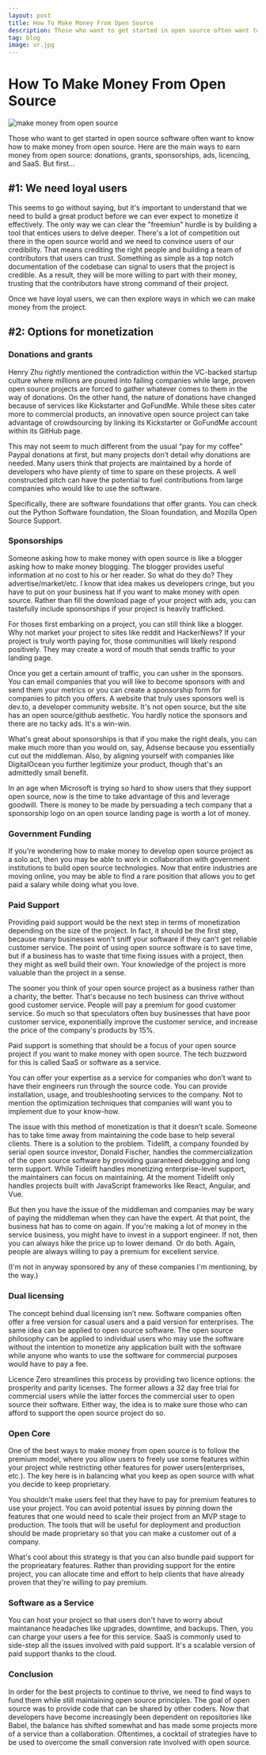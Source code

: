 ```yaml
---
layout: post
title: How To Make Money From Open Source
description: Those who want to get started in open source often want to know how open source makes money. We'll tell you how.
tag: blog
image: vr.jpg
---
```


 How To Make Money From Open Source
===========

![make money from open source](/images/vr.jpg)

Those who want to get started in open source software often want to know how to make money from open source. Here are the main ways to earn money from open source: donations, grants, sponsorships, ads, licencing, and SaaS. But first...

<h2> #1: We need loyal users </h2>

This seems to go without saying, but it's important to understand that we need to build a great product before we can ever expect to monetize it effectively. The only way we can clear the "freemiun" hurdle is by building a tool that entices users to delve deeper. There's a lot of competition out there in the open source world and we need to convince users of our credibility. That means crediting the right people and building a team of contributors that users can trust. Something as simple as a top notch documentation of the codebase can signal to users that the project is credible. As a result, they will be more willing to part with their money, trusting that the contributors have strong command of their project.

Once we have loyal users, we can then explore ways in which we can make money from the project.

<h2> #2: Options for monetization </h2>

<h3> Donations  and grants</h3>
Henry Zhu rightly mentioned the contradiction within the VC-backed startup culture where millions are poured into failing companies while large, proven open source projects are forced to gather whatever comes to them in the way of donations. On the other hand, the nature of donations have changed because of services like Kickstarter and GoFundMe. While these sites cater more to commercial products, an innovative open source project can take advantage of crowdsourcing  by linking its Kickstarter or GoFundMe account within its GitHub page. 

This may not seem to much different from the usual “pay for my coffee” Paypal donations at first, but many projects don’t detail why donations are needed. Many users think that projects are maintained by a horde of developers who have plenty of time to spare on these projects. A well constructed pitch can have the potential to fuel contributions from large companies who would like to use the software.

Specifically, there are software foundations that offer grants. You can check out the Python Software foundation, the Sloan foundation, and Mozilla Open Source Support.

<h3> Sponsorships </h3>
Someone asking how to make money with open source is  like a blogger asking how to make money blogging. The blogger provides useful information at no cost to his or her reader. So what do they do? They advertise/market/etc. I know that idea makes us developers cringe, but you have to put on your business hat if you want to make money with open source. Rather than fill the download page of your project with ads, you can tastefully include sponsorships if your project is heavily trafficked. 


For thoses first embarking on a project, you can still think like a blogger. Why not market your project to sites like reddit and HackerNews? If your project is truly worth paying for, those communities will likely respond positively. They may create a word of mouth that sends traffic to your landing page. 


Once you get a certain amount of traffic, you can usher in the sponsors. You can email companies that you will like to become sponsors with and send them your metrics or you can create a sponsorship form for companies to pitch you offers.  A website that truly uses sponsors well is dev.to,  a developer community website. It's not open source, but the site has an open source/github aesthetic. You hardly notice the sponsors and there are no tacky ads. It's a win-win. 

What's great about sponsorships is that if you make the right deals, you can make much more than you would on, say, Adsense because you essentially cut out the middleman. Also, by aligning yourself with companies like DigitalOcean you further legitimize your product, though that's an admittedly small benefit.

In an age when Microsoft is trying so hard to show users that they support open source, now is the time to take advantage of this and leverage goodwill. There is money to be made by persuading a tech company that a sponsorship logo on an open source landing page is worth a lot of money. 

<h3> Government Funding </h3>
If you're wondering how to make money to develop open source project as a solo act, then you may be able to work in collaboration with  government institutions to build open source technologies. Now that entire industries are moving online, you may be able to find a rare position that allows you to get paid a salary while doing what you love.

<h3>Paid Support</h3>
Providing paid support would be the next step in terms of monetization depending on the size of the project. In fact, it should be the first step, because many businesses won't sniff your software if they can't get reliable customer service. The point of using open source software is to save time, but if a business has to waste that time fixing issues with a project, then they might as well build their own. Your knowledge of the project is more valuable than the project in a sense.

The sooner you think of your open source project as a business rather than a charity, the better. That's because no tech business can thrive without good customer service. People will pay a premium for good customer service. So much so that speculators often buy businesses that have poor customer service, exponentially improve the customer service, and increase the price of the company's products by 15%. 

Paid support is something that should be a focus of your open source project if you want to make money with open source. The tech buzzword for this is called SaaS or software as a service. 

You can offer your expertise as a service for companies who don’t want to have their engineers run through the source code. You can provide installation, usage, and troubleshooting services to the company. Not to mention the optimization techniques that companies will want you to implement due to your know-how. 

The issue with this method of monetization is that it doesn’t scale. Someone has to take time away from maintaining the code base to help several clients. There is a solution to the problem. Tidelift, a company founded by serial open source investor, Donald Fischer, handles the commercialization of the open source software by providing guaranteed debugging and long term support. While Tidelift handles monetizing enterprise-level support, the maintainers can focus on maintaining. At the moment Tidelift only handles projects built with JavaScript frameworks like React, Angular, and Vue. 

But then you have the issue of the middleman and companies may be wary of paying the middleman when they can have the expert. At that point, the business hat has to come on again. If you're making a lot of money in the service business, you might have to invest in a support engineer. If not, then you can always hike the price up to lower demand. Or do both. Again, people are always willing to pay a premium for excellent service. 

(I'm not in anyway sponsored by any of these companies I'm mentioning, by the way.)

<h3>Dual licensing </h3>
The concept behind dual licensing isn’t new. Software companies often offer a free version for casual users and a paid version for enterprises. The same idea can be applied to open source software. The open source philosophy can be applied to individual users who may use the software without the intention to monetize any application built with the software while anyone who wants to use the software for commercial purposes would have to pay a fee. 

Licence Zero streamlines this process by providing two licence options: the prosperity and parity licenses. The former allows a 32 day free trial for commercial users while the latter forces the commercial user to open source their software. Either way, the idea is to make sure those who can afford to support the open source project do so. 

<h3> Open Core </h3>

One of the best ways to make money from open source is to follow the premium model, where you allow users to freely use some features within your project while restricting other features for power users(enterprises, etc.). The key here is in balancing what you keep as open source with what you decide to keep proprietary.

You shouldn't make users feel that they have to pay for premium features to use your project. You can avoid potential issues by pinning down the features that one would need to scale their project from an MVP stage to production. The tools that will be useful for deployment and production should be made proprietary so that you can make a customer out of a company.

What's cool about this strategy is that you can also bundle paid support for the proprieatary features. Rather than providing support for the entire project, you can allocate time and effort to help clients that have already proven that they're willing to pay premium.

<h3> Software as a Service </h3>

You can host your project so that users don't have to worry about maintanance headaches like upgrades, downtime, and backups. Then, you can charge your users a fee for this service. SaaS is commonly used to side-step all the issues involved with paid support. It's a scalable version of paid support thanks to the cloud. 

<h3>Conclusion</h3>
In order for the best projects to continue to thrive, we need to find ways to fund them while still maintaining open source principles. The goal of open source was to provide code that can be shared by other coders. Now that developers have become  increasingly been dependent on repositories like Babel, the balance has shifted somewhat and has made some projects more of a service than a collaboration. Oftentimes, a cocktail of strategies have to be used to overcome the small conversion rate involved with open source. 







